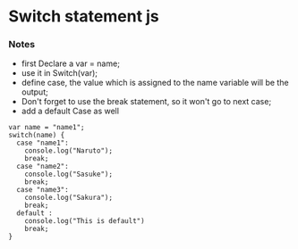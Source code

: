# Switch statement js 

### Notes
* first Declare a var = name;
* use it in Switch(var);
* define case, the value which is assigned to the name variable will be the output;
* Don't forget to use the break statement, so it won't go to next case;
* add a default Case as well
```
var name = "name1";
switch(name) {
  case "name1": 
    console.log("Naruto");
    break;
  case "name2": 
    console.log("Sasuke");
    break;
  case "name3": 
    console.log("Sakura");
    break;
  default : 
    console.log("This is default")
    break;
} 
```



